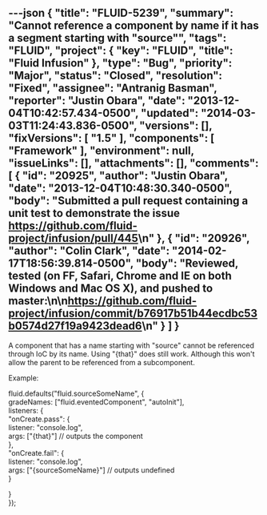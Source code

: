---json
{
  "title": "FLUID-5239",
  "summary": "Cannot reference a component by name if it has a segment starting with \"source\"",
  "tags": "FLUID",
  "project": {
    "key": "FLUID",
    "title": "Fluid Infusion"
  },
  "type": "Bug",
  "priority": "Major",
  "status": "Closed",
  "resolution": "Fixed",
  "assignee": "Antranig Basman",
  "reporter": "Justin Obara",
  "date": "2013-12-04T10:42:57.434-0500",
  "updated": "2014-03-03T11:24:43.836-0500",
  "versions": [],
  "fixVersions": [
    "1.5"
  ],
  "components": [
    "Framework"
  ],
  "environment": null,
  "issueLinks": [],
  "attachments": [],
  "comments": [
    {
      "id": "20925",
      "author": "Justin Obara",
      "date": "2013-12-04T10:48:30.340-0500",
      "body": "Submitted a pull request containing a unit test to demonstrate the issue <https://github.com/fluid-project/infusion/pull/445>\n"
    },
    {
      "id": "20926",
      "author": "Colin Clark",
      "date": "2014-02-17T18:56:39.814-0500",
      "body": "Reviewed, tested (on FF, Safari, Chrome and IE on both Windows and Mac OS X), and pushed to master:\n\n<https://github.com/fluid-project/infusion/commit/b76917b51b44ecdbc53b0574d27f19a9423dead6>\n"
    }
  ]
}
---
A component that has a name starting with "source" cannot be referenced through IoC by its name. Using "{that}" does still work. Although this won't allow the parent to be referenced from a subcomponent.

Example:&#x20;

fluid.defaults("fluid.sourceSomeName", {\
gradeNames: \["fluid.eventedComponent", "autoInit"],\
listeners: {\
"onCreate.pass": {\
listener: "console.log",\
args: \["{that}"] // outputs the component\
},\
"onCreate.fail": {\
listener: "console.log",\
args: \["{sourceSomeName}"] // outputs undefined\
}

}\
});&#x20;

        